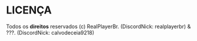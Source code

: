 # LICENÇA 
Todos os **direitos** reservados (c) 
RealPlayerBr. (DiscordNick: realplayerbr)
&
???. (DiscordNick: calvodeceia9218)

